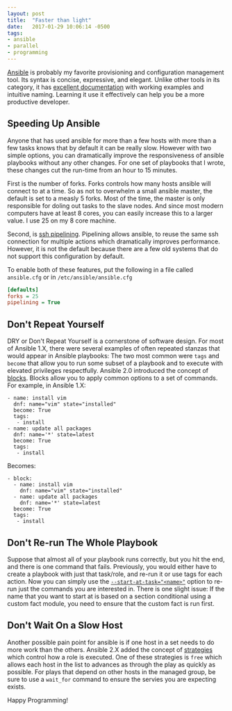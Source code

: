 ```yaml
---
layout: post
title:  "Faster than light"
date:   2017-01-29 10:06:14 -0500
tags: 
- ansible
- parallel
- programming
---
```


[Ansible][ansible] is probably my favorite provisioning and configuration management tool.
Its syntax is concise, expressive, and elegant.
Unlike other tools in its category, it has [excellent documentation][docs] with working examples and intuitive naming.
Learning it use it effectively can help you be a more productive developer.


## Speeding Up Ansible

Anyone that has used ansible for more than a few hosts with more than a few tasks knows that by default it can be really slow.
However with two simple options, you can dramatically improve the responsiveness of ansible playbooks without any other changes.
For one set of playbooks that I wrote, these changes cut the run-time from an hour to 15 minutes.

First is the number of forks.
Forks controls how many hosts ansible will connect to at a time.
So as not to overwhelm a small ansible master, the default is set to a measly 5 forks.
Most of the time, the master is only responsible for doling out tasks to the slave nodes.
And since most modern computers have at least 8 cores, you can easily increase this to a larger value.
I use 25 on my 8 core machine.

Second, is [ssh pipelining][pipeline].
Pipelining allows ansible, to reuse the same ssh connection for multiple actions which dramatically improves performance.
However, it is not the default because there are a few old systems that do not support this configuration by default.

To enable both of these features, put the following in a file called `ansible.cfg` or in `/etc/ansible/ansible.cfg`

```ini
[defaults]
forks = 25
pipelining = True
```

## Don't Repeat Yourself

DRY or Don't Repeat Yourself is a cornerstone of software design.
For most of Ansible 1.X, there were several examples of often repeated stanzas that would appear in Ansible playbooks:
The two most common were `tags` and `become` that allow you to run some subset of a playbook and to execute with elevated privileges respectfully.
Ansible 2.0 introduced the concept of [blocks][blocks].
Blocks allow you to apply common options to a set of commands.
For example, in Ansible 1.X:

```ansible
- name: install vim
  dnf: name="vim" state="installed"
  become: True
  tags:
   - install
- name: update all packages
  dnf: name='*' state=latest
  become: True
  tags:
   - install
```

Becomes:

```ansible
- block:
  - name: install vim
    dnf: name="vim" state="installed"
  - name: update all packages
    dnf: name='*' state=latest
  become: True
  tags:
   - install
```

## Don't Re-run The Whole Playbook

Suppose that almost all of your playbook runs correctly, but you hit the end, and there is one command that fails.
Previously, you would either have to create a playbook with just that task/role, and re-run it or use tags for each action.
Now you can simply use the [`--start-at-task="<name>"`][start-at] option to re-run just the commands you are interested in.
There is one slight issue: If the name that you want to start at is based on a section conditional using a custom fact module, you need to ensure that the custom fact is run first.

## Don't Wait On a Slow Host

Another possible pain point for ansible is if one host in a set needs to do more work than the others.
Ansible 2.X added the concept of [strategies][strategies] which control how a role is executed.
One of these strategies is `free` which allows each host in the list to advances as through the play as quickly as possible.
For plays that depend on other hosts in the managed group, be sure to use a `wait_for` command to ensure the servies you are expecting exists.

Happy Programming!

[ansible]: https://docs.ansible.com
[docs]: https://docs.ansible.com/ansible/playbooks_best_practices.html
[forks]: https://docs.ansible.com/ansible/intro_configuration.html#forks
[pipeline]: https://docs.ansible.com/ansible/intro_configuration.html#pipelining
[blocks]: https://docs.ansible.com/ansible/playbooks_blocks.html
[start-at]: https://docs.ansible.com/ansible/playbooks_startnstep.html#start-at-task
[strategies]: https://docs.ansible.com/ansible/playbooks_strategies.html
